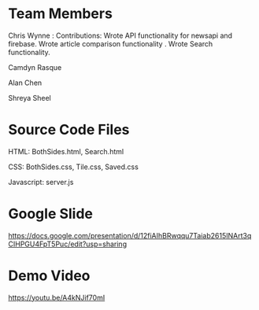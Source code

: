 # Team Members 

Chris Wynne : 
Contributions: Wrote API functionality for newsapi and firebase. Wrote article comparison functionality . Wrote Search functionality. 


Camdyn Rasque 


Alan Chen 


Shreya Sheel 



# Source Code Files 

HTML: 
BothSides.html,
Search.html 

CSS: 
BothSides.css,
Tile.css,
Saved.css

Javascript: 
server.js


# Google Slide 

https://docs.google.com/presentation/d/12fiAIhBRwqqu7Taiab2615INArt3qCIHPGU4FpT5Puc/edit?usp=sharing


# Demo Video 

https://youtu.be/A4kNJif70mI

